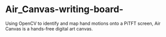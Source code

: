 # Air_Canvas-writing-board-
Using OpenCV to identify and map hand motions onto a PiTFT screen, Air Canvas is a hands-free digital art canvas.

